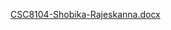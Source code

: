 [CSC8104-Shobika-Rajeskanna.docx](https://github.com/user-attachments/files/19834830/CSC8104-Shobika-Rajeskanna.docx)

